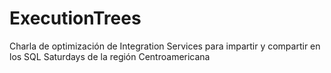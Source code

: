 # ExecutionTrees
Charla de optimización de Integration Services para impartir y compartir en los SQL Saturdays de la región Centroamericana

